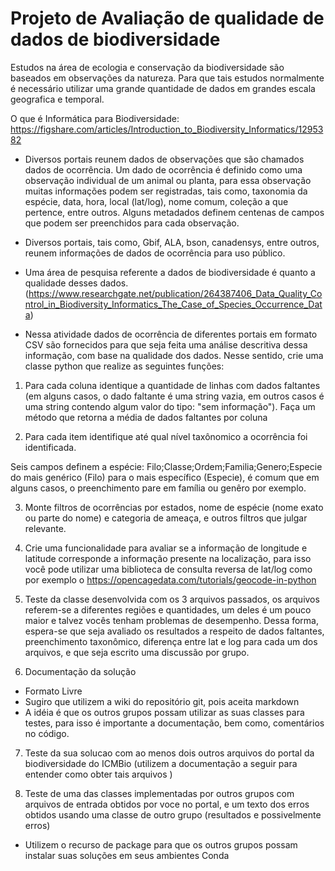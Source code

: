 # Projeto de Avaliação de qualidade de dados de biodiversidade

Estudos na área de ecologia e conservação da biodiversidade são baseados em observações da natureza. Para que tais estudos normalmente é necessário utilizar uma grande quantidade de dados em grandes escala geografica e temporal.

O que é Informática para Biodiversidade: https://figshare.com/articles/Introduction_to_Biodiversity_Informatics/1295382

* Diversos portais reunem dados de observações que são chamados dados de ocorrência. Um dado de ocorrência é definido como uma observação individual de um animal ou planta, para essa observação muitas informações podem ser registradas, tais como, taxonomia da espécie, data, hora, local (lat/log), nome comum, coleção a que pertence, entre outros. Alguns metadados definem centenas de campos que podem ser preenchidos para cada observação.

* Diversos portais, tais como, Gbif, ALA, bson, canadensys, entre outros, reunem informações de dados de ocorrência para uso público.

* Uma área de pesquisa referente a dados de biodiversidade é quanto a qualidade desses dados. (https://www.researchgate.net/publication/264387406_Data_Quality_Control_in_Biodiversity_Informatics_The_Case_of_Species_Occurrence_Data)

* Nessa atividade dados de ocorrência de diferentes portais em formato CSV são fornecidos para que seja feita uma análise descritiva dessa informação, com base na qualidade dos dados. Nesse sentido, crie uma classe python que realize as seguintes funções:

1) Para cada coluna identique a quantidade de linhas com dados faltantes (em alguns casos, o dado faltante é uma string vazia, em outros casos é uma string contendo algum valor do tipo: "sem informação"). Faça um método que retorna a média de dados faltantes por coluna

2) Para cada item identifique até qual nível taxônomico a ocorrência foi identificada.

Seis campos definem a espécie: Filo;Classe;Ordem;Familia;Genero;Especie do mais genérico (Filo) para o mais específico (Especie), é comum que em alguns casos, o preenchimento pare em família ou genêro por exemplo.

3) Monte filtros de ocorrências por estados, nome de espécie (nome exato ou parte do nome) e categoria de ameaça, e outros filtros que julgar relevante.

4) Crie uma funcionalidade para avaliar se a informação de longitude e latitude corresponde a informação presente na localização, para isso você pode utilizar uma biblioteca de consulta reversa de lat/log como por exemplo o https://opencagedata.com/tutorials/geocode-in-python


5) Teste da classe desenvolvida com os 3 arquivos passados, os arquivos referem-se a diferentes regiões e quantidades, um deles é um pouco maior e talvez vocês tenham problemas de desempenho. Dessa forma, espera-se que seja avaliado os resultados a respeito de dados faltantes, preenchimento taxonômico, diferença entre lat e log para cada um dos arquivos, e que seja escrito uma discussão por grupo.

6) Documentação da solução 
* Formato Livre
* Sugiro que utilizem a wiki do repositório git, pois aceita markdown
* A idéia é que os outros grupos possam utilizar as suas classes para testes, para isso é importante a documentação, bem como, comentários no código.

7) Teste da sua solucao com ao menos dois outros arquivos do portal da biodiversidade do ICMBio (utilizem a documentação a seguir  para entender como obter tais arquivos )

8) Teste de uma das classes implementadas por outros grupos com arquivos de entrada obtidos por voce no portal, e um texto dos erros obtidos usando uma classe de outro grupo (resultados e possivelmente erros)
* Utilizem o recurso de package para que os outros grupos possam instalar suas soluções em seus ambientes Conda

